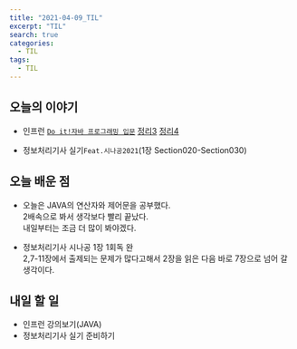 ```yaml
---
title: "2021-04-09_TIL"
excerpt: "TIL"
search: true
categories: 
  - TIL
tags: 
  - TIL
---
```


## 오늘의 이야기

- 인프런 [`Do it!자바 프로그래밍 입문`](https://www.inflearn.com/course/%EC%9E%90%EB%B0%94-%ED%94%84%EB%A1%9C%EA%B7%B8%EB%9E%98%EB%B0%8D-%EC%9E%85%EB%AC%B8/dashboard)
[정리3](https://devboryung.github.io/java/1-Operator/)
[정리4](https://devboryung.github.io/java/2-ControlStatement/)


- 정보처리기사 실기`Feat.시나공2021`(1장 Section020-Section030)

## 오늘 배운 점

- 오늘은 JAVA의 연산자와 제어문을 공부했다.<br>
2배속으로 봐서 생각보다 빨리 끝났다.<br>
내일부터는 조금 더 많이 봐야겠다.

- 정보처리기사 시나공 1장 1회독 완<br>
2,7-11장에서 출제되는 문제가 많다고해서 2장을 읽은 다음 바로 7장으로 넘어 갈 생각이다.<br>



## 내일 할 일

- 인프런 강의보기(JAVA)
- 정보처리기사 실기 준비하기